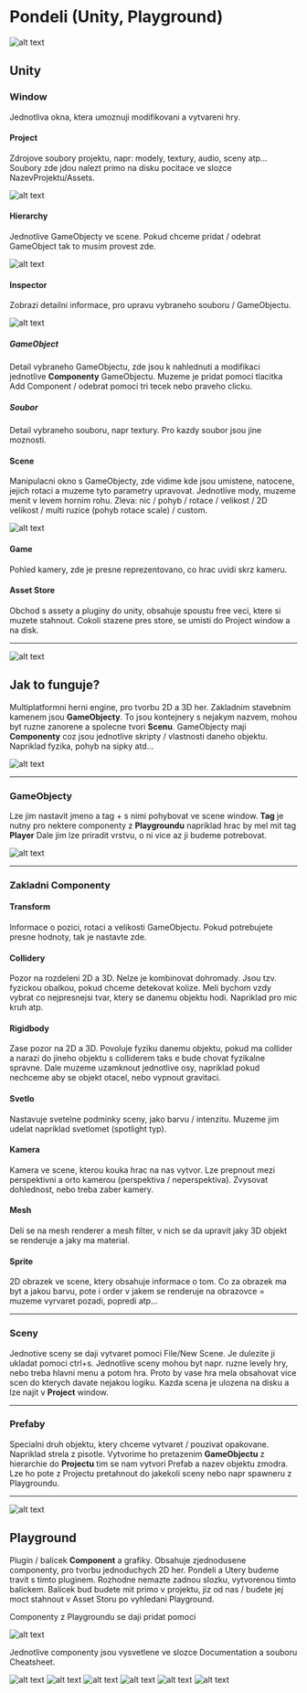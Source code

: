 # Pondeli (Unity, Playground)

![alt text](src/bugcat_4.gif "Structure")

## Unity

### Window

Jednotliva okna, ktera umoznuji modifikovani a vytvareni hry. 

#### Project

Zdrojove soubory projektu, napr: modely, textury, audio, sceny atp... Soubory zde jdou nalezt primo na disku pocitace ve slozce NazevProjektu/Assets.

![alt text](src/project.png "Structure")

#### Hierarchy

Jednotlive GameObjecty ve scene. Pokud chceme pridat / odebrat GameObject tak to musim provest zde.

![alt text](src/hierarchy.png "Structure")

#### Inspector

Zobrazi detailni informace, pro upravu vybraneho souboru / GameObjectu.

![alt text](src/inspector.png "Structure")

##### GameObject

Detail vybraneho GameObjectu, zde jsou k nahlednuti a modifikaci jednotlive **Componenty** GameObjectu. Muzeme je pridat pomoci tlacitka Add Component / odebrat pomoci tri tecek nebo praveho clicku.

##### Soubor

Detail vybraneho souboru, napr textury. Pro kazdy soubor jsou jine moznosti.

#### Scene

Manipulacni okno s GameObjecty, zde vidime kde jsou umistene, natocene, jejich rotaci a muzeme tyto parametry upravovat. Jednotlive mody, muzeme menit v levem hornim rohu. Zleva: nic / pohyb / rotace / velikost / 2D velikost / multi ruzice (pohyb rotace scale) / custom.

![alt text](src/manip.png "Structure")

#### Game

Pohled kamery, zde je presne reprezentovano, co hrac uvidi skrz kameru.

#### Asset Store

Obchod s assety a pluginy do unity, obsahuje spoustu free veci, ktere si muzete stahnout. Cokoli stazene pres store, se umisti do Project window a na disk.

---

![alt text](src/bugcat_2.gif "Structure")

## Jak to funguje?

Multiplatformni herni engine, pro tvorbu 2D a 3D her. Zakladnim stavebnim kamenem jsou **GameObjecty**. To jsou kontejnery s nejakym nazvem, mohou byt ruzne zanorene a spolecne tvori **Scenu**. GameObjecty maji **Componenty** coz jsou jednotlive skripty / vlastnosti daneho objektu. Napriklad fyzika, pohyb na sipky atd... 

![alt text](https://www.rivellomultimediaconsulting.com/wp-content/uploads/2013/05/unity14_diagram-500x243.png "Structure")

---

### GameObjecty

Lze jim nastavit jmeno a tag + s nimi pohybovat ve scene window. **Tag** je nutny pro nektere componenty z **Playgroundu** napriklad hrac by mel mit tag **Player** Dale jim lze priradit vrstvu, o ni vice az ji budeme potrebovat.

![alt text](src/gameObject.png "Structure")

---

### Zakladni Componenty

#### Transform

Informace o pozici, rotaci a velikosti GameObjectu. Pokud potrebujete presne hodnoty, tak je nastavte zde.

#### Collidery

Pozor na rozdeleni 2D a 3D. Nelze je kombinovat dohromady. Jsou tzv. fyzickou obalkou, pokud chceme detekovat kolize. Meli bychom vzdy vybrat co nejpresnejsi tvar, ktery se danemu objektu hodi. Napriklad pro mic kruh atp.

#### Rigidbody

Zase pozor na 2D a 3D. Povoluje fyziku danemu objektu, pokud ma collider a narazi do jineho objektu s colliderem taks e bude chovat fyzikalne spravne. Dale muzeme uzamknout jednotlive osy, napriklad pokud nechceme aby se objekt otacel, nebo vypnout gravitaci.

#### Svetlo

Nastavuje svetelne podminky sceny, jako barvu / intenzitu. Muzeme jim udelat napriklad svetlomet (spotlight typ).

#### Kamera

Kamera ve scene, kterou kouka hrac na nas vytvor. Lze prepnout mezi perspektivni a orto kamerou (perspektiva / neperspektiva). Zvysovat dohlednost, nebo treba zaber kamery.

#### Mesh

Deli se na mesh renderer a mesh filter, v nich se da upravit jaky 3D objekt se renderuje a jaky ma material.

#### Sprite

2D obrazek ve scene, ktery obsahuje informace o tom. Co za obrazek ma byt a jakou barvu, pote i order v jakem se renderuje na obrazovce = muzeme vyrvaret pozadi, popredi atp...

---

### Sceny

Jednotive sceny se daji vytvaret pomoci File/New Scene. Je dulezite ji ukladat pomoci ctrl+s. Jednotlive sceny mohou byt napr. ruzne levely hry, nebo treba hlavni menu a potom hra. Proto by vase hra mela obsahovat vice scen do kterych davate nejakou logiku. Kazda scena je ulozena na disku a lze najit v **Project** window.

---

### Prefaby

Specialni druh objektu, ktery chceme vytvaret / pouzivat opakovane. Napriklad strela z pisotle. Vytvorime ho pretazenim **GameObjectu** z hierarchie do **Projectu** tim se nam vytvori Prefab a nazev objektu zmodra. Lze ho pote z Projectu pretahnout do jakekoli sceny nebo napr spawneru z Playgroundu.

---

![alt text](src/bugcat_1.gif "Structure")

## Playground

Plugin / balicek **Component** a grafiky. Obsahuje zjednodusene componenty, pro tvorbu jednoduchych 2D her. Pondeli a Utery budeme travit s timto pluginem. Rozhodne nemazte zadnou slozku, vytvorenou timto balickem. Balicek bud budete mit primo v projektu, jiz od nas / budete jej moct stahnout v Asset Storu po vyhledani Playground.

Componenty z Playgroundu se daji pridat pomoci

![alt text](src/component.png "Structure")

Jednotlive componenty jsou vysvetlene ve slozce Documentation a souboru Cheatsheet.

![alt text](src/1%20-%20Movement.jpg "Structure")
![alt text](src/2%20-%20Movement2.jpg "Structure")
![alt text](src/3%20-%20Gameplay.jpg "Structure")
![alt text](src/4%20-%20Attributes.jpg "Structure")
![alt text](src/5%20-%20Conditions.jpg "Structure")
![alt text](src/6%20-%20Actions.jpg "Structure")
